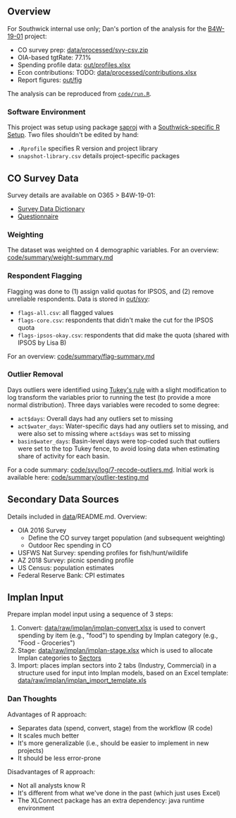 
## Overview

For Southwick internal use only; Dan's portion of the analysis for the [B4W-19-01](https://southwickassociatesinc.sharepoint.com/sites/B4W-19-01/Shared%20Documents/Forms/AllItems.aspx) project:

- CO survey prep: [data/processed/svy-csv.zip](data/processed/svy-csv.zip)
- OIA-based tgtRate: 77.1%
- Spending profile data: [out/profiles.xlsx](out/profiles.xlsx)
- Econ contributions: TODO: [data/processed/contributions.xlsx](data/processed/contributions.xlsx)
- Report figures: [out/fig](out/fig)

The analysis can be reproduced from [`code/run.R`](code/run.).

### Software Environment

This project was setup using package [saproj](https://github.com/southwick-associates/saproj) with a [Southwick-specific R Setup](https://github.com/southwick-associates/R-setup). Two files shouldn't be edited by hand:

- `.Rprofile` specifies R version and project library
- `snapshot-library.csv` details project-specific packages

## CO Survey Data

Survey details are available on O365 > B4W-19-01:

- [Survey Data Dictionary](https://southwickassociatesinc.sharepoint.com/:x:/s/B4W-19-01/EUfzP3tm7O5Kpim_RuhzFzABWy7W_i-17pSKllDirAeU9g?e=LAeALG)
- [Questionnaire](https://southwickassociatesinc.sharepoint.com/:w:/s/B4W-19-01/ESlQqzDJbg5BplbAPakEnoEBL8F7pUZLftXywcK4F01exA?e=hfEiig)

### Weighting

The dataset was weighted on 4 demographic variables. For an overview:  [code/summary/weight-summary.md](code/summary/weight-summary.md)

### Respondent Flagging

Flagging was done to (1) assign valid quotas for IPSOS, and (2) remove unreliable respondents. Data is stored in [out/svy](out/svy):

- `flags-all.csv`: all flagged values
- `flags-core.csv`: respondents that didn't make the cut for the IPSOS quota
- `flags-ipsos-okay.csv`: respondents that did make the quota (shared with IPSOS by Lisa B)

For an overview: [code/summary/flag-summary.md](code/summary/flag-summary.md)

### Outlier Removal

Days outliers were identified using [Tukey's rule]( https://en.wikipedia.org/wiki/Outlier#Tukey%27s_fences) with a slight modification to log transform the variables prior to running the test (to provide a more normal distribution). Three days variables were recoded to some degree:

- `act$days`: Overall days had any outliers set to missing
- `act$water_days`: Water-specific days had any outliers set to missing, and were also set to missing where `act$days` was set to missing
- `basin$water_days`: Basin-level days were top-coded such that outliers were set to the top Tukey fence, to avoid losing data when estimating share of activity for each basin.

For a code summary:  [code/svy/log/7-recode-outliers.md](code/svy/log/7-recode-outliers.md). 
Initial work is available here: [code/summary/outlier-testing.md](code/summary/outlier-testing.md)

## Secondary Data Sources

Details included in [data](data)/README.md. Overview:

- OIA 2016 Survey
    + Define the CO survey target population (and subsequent weighting)
    + Outdoor Rec spending in CO
- USFWS Nat Survey: spending profiles for fish/hunt/wildlife
- AZ 2018 Survey: picnic spending profile
- US Census: population estimates
- Federal Reserve Bank: CPI estimates

## Implan Input

Prepare implan model input using a sequence of 3 steps:

1. Convert: [data/raw/implan/implan-convert.xlsx](data/raw/implan/implan-convert.xlsx) is used to convert spending by item (e.g., "food") to spending by Implan category (e.g., "Food - Groceries")
2. Stage: [data/raw/implan/implan-stage.xlsx](data/raw/implan/implan-stage.xlsx) which is used to allocate Implan categories to [Sectors](https://implanhelp.zendesk.com/hc/en-us/articles/115009674428-IMPLAN-Sectoring-NAICS-Correspondences)
3. Import: places implan sectors into 2 tabs (Industry, Commercial) in a structure used for input into Implan models, based on an Excel template: [data/raw/implan/implan_import_template.xls](data/raw/implan/implan_import_template.xls)

### Dan Thoughts

Advantages of R approach:

- Separates data (spend, convert, stage) from the workflow (R code)
- It scales much better
- It's more generalizable (i.e., should be easier to implement in new projects)
- It should be less error-prone

Disadvantages of R approach: 

- Not all analysts know R
- It's different from what we've done in the past (which just uses Excel)
- The XLConnect package has an extra dependency: java runtime environment
